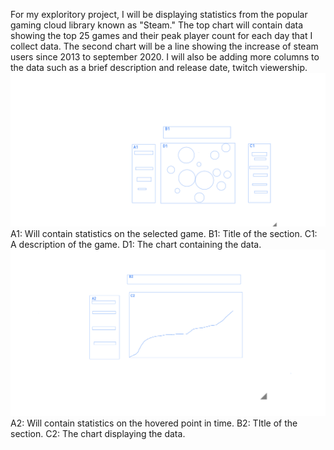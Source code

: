 For my exploritory project, I will be displaying statistics from the popular gaming cloud library known as "Steam." The top chart will contain data showing the top 25 games and their peak player count for each day that I collect data. The second chart will be a line showing the increase of steam users since 2013 to september 2020. I will also be adding more columns to the data such as a brief description and release date, twitch viewership.
![alt text](https://github.com/davidleshinski/Interactive-Data-Vis-Fall2020/blob/master/project1/download%20(3).png?raw=true)
A1: Will contain statistics on the selected game. 
B1: Title of the section. 
C1: A description of the game. 
D1: The chart containing the data. 
![alt text](https://github.com/davidleshinski/Interactive-Data-Vis-Fall2020/blob/master/project1/download%20(2).png?raw=true)
A2: Will contain statistics on the hovered point in time. 
B2: TItle of the section. 
C2: The chart displaying the data. 
